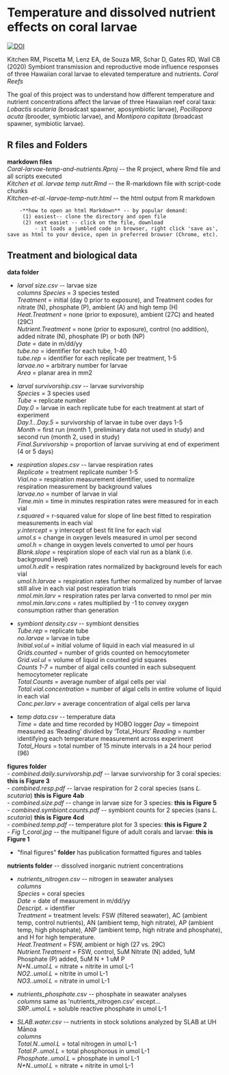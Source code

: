# Temperature and dissolved nutrient effects on coral larvae  
[![DOI](https://zenodo.org/badge/DOI/10.5281/zenodo.3674230.svg)](https://doi.org/10.5281/zenodo.3674230)  

Kitchen RM, Piscetta M, Lenz EA, de Souza MR, Schar D, Gates RD, Wall CB (2020) Symbiont transmission and reproductive mode influence responses of three Hawaiian coral larvae to elevated temperature and nutrients. *Coral Reefs*  

The goal of this project was to understand how different temperature and nutrient concentrations affect the larvae of three Hawaiian reef coral taxa: *Lobactis scutaria* (broadcast spawner, aposymbiotic larvae), *Pocillopora acuta* (brooder, symbiotic larvae), and *Montipora capitata* (broadcast spawner, symbiotic larvae).  

## R files and Folders  
  **markdown files**  
    *Coral-larvae-temp-and-nutrients.Rproj* -- the R project, where Rmd file and all scripts executed  
    *Kitchen et al. larvae temp nutr.Rmd* -- the R-markdown file with script-code chunks  
    *Kitchen-et-al.-larvae-temp-nutr.html*  -- the html output from R markdown   
    
        -**how to open an html Markdown** -- by popular demand:  
         (1) easiest-- clone the directory and open file  
         (2) next easiet -- click on the file, download  
             - it loads a jumbled code in browser, right click 'save as', save as html to your device, open in preferred browser (Chrome, etc).  

## Treatment and biological data  
 **data folder**  
  - *larval size.csv* -- larvae size  
       *columns*
       *Species* = 3 species tested  
       *Treatment* = initial (day 0 prior to exposure), and Treatment codes for nitrate (N), phosphate (P), ambient (A) and high temp (H)   
       *Heat.Treatment* = none (prior to exposure), ambient (27C) and heated (29C)   
       *Nutrient.Treatment* = none (prior to exposure), control (no addition), added nitrate (N), phosphate (P) or both (NP)  
       *Date* = date in m/dd/yy  
       *tube.no* = identifier for each tube, 1-40  
       *tube.rep* = identifier for each replicate per treatment, 1-5   
       *larvae.no* = arbitrary number for larvae  
       *Area* = planar area in mm2  
         
          
  - *larval survivorship.csv* -- larvae survivorship     
       *Species* = 3 species used  
       *Tube* = replicate number  
       *Day.0* = larvae in each replicate tube for each treatment at start of experiment  
       *Day.1*...*Day.5* = survivorship of larvae in tube over days 1-5  
       *Month* = first run (month 1, preliminary data not used in study) and second run (month 2, used in study)  
       *Final.Survivorship* = proportion of larvae surviving at end of experiment (4 or 5 days)  
         
           
  - *respiration slopes.csv* -- larvae respiration rates   
       *Replicate* =  treatment replicate number 1-5  
       *Vial.no* = respiration measurement identifier, used to normalize respiration measurement by background values  
       *larvae.no* = number of larvae in vial  
       *Time.min* = time in minutes respiration rates were measured for in each vial  
       *r.squared* = r-squared value for slope of line best fitted to respiration measurements in each vial  
       *y.intercept* = y intercept of best fit line for each vial  
       *umol.s* = change in oxygen levels measured in umol per second  
       *umol.h* = change in oxygen levels converted to umol per hours  
       *Blank.slope* = respiration slope of each vial run as a blank (i.e. background level)  
       *umol.h.edit* = respiration rates normalized by background levels for each vial  
       *umol.h.larvae* = respiration rates further normalized by number of larvae still alive in each vial post respiration trials  
       *nmol.min.larv* = respiration rates per larva converted to nmol per min  
       *nmol.min.larv.cons* = rates multiplied by -1 to convey oxygen consumption rather than generation  
         
         
   - *symbiont density.csv* -- symbiont densities  
       *Tube.rep* = replicate tube  
       *no.larvae* = larvae in tube  
       *Initial.vol.ul* = initial volume of liquid in each vial measured in ul  
       *Grids.counted* = number of grids counted on hemocytometer    
       *Grid.vol.ul* = volume of liquid in counted grid squares  
       *Counts 1-7* = number of algal cells counted in each subsequent hemocytometer replicate   
       *Total.Counts* = average number of algal cells per vial  
       *Total.vial.concentration* = number of algal cells in entire volume of liquid in each vial  
       *Conc.per.larv* = average concentration of algal cells per larva   
       
   - *temp data.csv* -- temperature data  
       *Time* = date and time recorded by HOBO logger
       *Day* = timepoint measured as ‘Reading’ divided by ‘Total_Hours’
       *Reading* = number identifying each temperature measurement across experiment  
       *Total_Hours* = total number of 15 minute intervals in a 24 hour period (96)
         
         
 **figures folder**   
    - *combined.daily.survivorship.pdf* -- larvae survivorship for 3 coral species:  **this is Figure 3**  
    - *combined.resp.pdf* -- larvae respiration for 2 coral species (sans *L. scutaria*)  **this is Figure 4ab**  
    - *combined.size.pdf* -- change in larvae size for 3 species:  **this is Figure 5**  
    - *combined.symbiont.counts.pdf* -- symbiont counts for 2 species (sans *L. scutaria*)  **this is Figure 4cd**  
    - *combined.temp.pdf* -- temperature plot for 3 species:  **this is Figure 2**  
    - *Fig 1_coral.jpg* -- the multipanel figure of adult corals and larvae: **this is Figure 1**  
  - "final figures" **folder** has publication formatted figures and tables  
  
  
**nutrients folder**  -- dissolved inorganic nutrient concentrations
   - *nutrients_nitrogen.csv* -- nitrogen in seawater analyses  
       *columns*  
       *Species* = coral species  
       *Date* = date of measurement in m/dd/yy  
       *Descript.* = identifier  
       *Treatment* = treatment levels: FSW (filtered seawater), AC (ambient temp, control nutrients), AN (ambient temp, high nitrate), AP (ambient temp, high phosphate), ANP (ambient temp, high nitrate and phosphate), and H for high temperature.  
       *Heat.Treatment* = FSW, ambient or high (27 vs. 29C)  
       *Nutrient.Treatment* = FSW, control, 5uM Nitrate (N) added, 1uM Phosphate (P) added, 5uM N + 1 uM P  
       *N+N..umol.L* = nitrate + nitrite in umol L-1  
       *NO2..umol.L* = nitrite in umol L-1  
       *NO3..umol.L* = nitrate in umol L-1  
       
  - *nutrients_phosphate.csv* -- phosphate in seawater analyses  
       *columns* same as 'nutrients_nitrogen.csv' except...  
       *SRP..umol.L* = soluble reactive phosphate in umol L-1  
       
  - *SLAB.water.csv* -- nutrients in stock solutions analyzed by SLAB at UH Mānoa  
       *columns*  
       *Total.N..umol.L* = total nitrogen in umol L-1  
       *Total.P..umol.L* = total phosphorous in umol L-1  
       *Phosphate..umol.L* = phosphate in umol L-1  
       *N+N..umol.L* = nitrate + nitrite in umol L-1  
      


